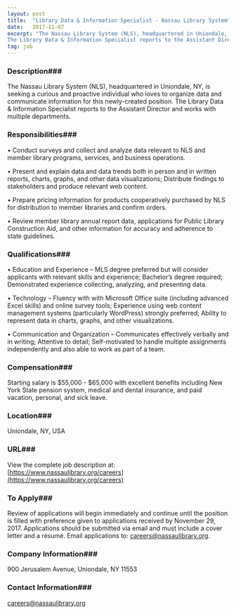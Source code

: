 ```yaml
---
layout: post
title:  "Library Data & Information Specialist - Nassau Library System"
date:   2017-11-07
excerpt: "The Nassau Library System (NLS), headquartered in Uniondale, NY, is seeking a curious and proactive individual who loves to organize data and communicate information for this newly-created position. 
The Library Data & Information Specialist reports to the Assistant Director and works with multiple departments. "
tag: job
---
```


### Description###

The Nassau Library System (NLS), headquartered in Uniondale, NY, is seeking a curious and proactive individual who loves to organize data and communicate information for this newly-created position. 
The Library Data & Information Specialist reports to the Assistant Director and works with multiple departments. 


### Responsibilities###


• 	Conduct surveys and collect and analyze data relevant to NLS and member library programs, services, and business operations.

• 	Present and explain data and data trends both in person and in written reports, charts, graphs, and other data visualizations; Distribute findings to stakeholders and produce relevant web content. 

• 	Prepare pricing information for products cooperatively purchased by NLS for distribution to member libraries and confirm orders.  

• 	Review member library annual report data, applications for Public Library Construction Aid, and other information for accuracy and adherence to state guidelines.


### Qualifications###


• 	Education and Experience – MLS degree preferred but will consider applicants with relevant skills and experience; Bachelor’s degree required; Demonstrated experience collecting, analyzing, and presenting data. 

• 	Technology – Fluency with with Microsoft Office suite (including advanced Excel skills) and online survey tools; Experience using web content management systems (particularly WordPress) strongly preferred; Ability to represent data in charts, graphs, and other visualizations.

• 	Communication and Organization – Communicates effectively verbally and in writing; Attentive to detail; Self-motivated to handle multiple assignments independently and also able to work as part of a team.


### Compensation###

Starting salary is $55,000 - $65,000 with excellent benefits including New York State pension system, medical and dental insurance, and paid vacation, personal, and sick leave. 


### Location###

Uniondale, NY, USA


### URL###

View the complete job description at: [https://www.nassaulibrary.org/careers](https://www.nassaulibrary.org/careers)

### To Apply###

Review of applications will begin immediately and continue until the position is filled with preference given to applications received by November 29, 2017. Applications should be submitted via email and must include a cover letter and a résumé. Email applications to: careers@nassaulibrary.org.


### Company Information###

900 Jerusalem Avenue, Uniondale, NY 11553


### Contact Information###

careers@nassaulibrary.org

